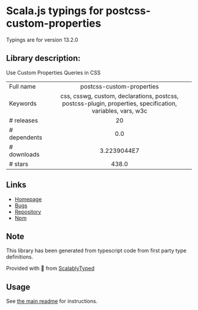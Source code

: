 
# Scala.js typings for postcss-custom-properties

Typings are for version 13.2.0

## Library description:
Use Custom Properties Queries in CSS

|                    |                 |
| ------------------ | :-------------: |
| Full name          | postcss-custom-properties |
| Keywords           | css, csswg, custom, declarations, postcss, postcss-plugin, properties, specification, variables, vars, w3c |
| # releases         | 20 |
| # dependents       | 0.0 |
| # downloads        | 3.2239044E7 |
| # stars            | 438.0 |

## Links
- [Homepage](https://github.com/csstools/postcss-plugins/tree/main/plugins/postcss-custom-properties#readme)
- [Bugs](https://github.com/csstools/postcss-plugins/issues)
- [Repository](https://github.com/csstools/postcss-plugins)
- [Npm](https://www.npmjs.com/package/postcss-custom-properties)
    


## Note
This library has been generated from typescript code from first party type definitions.

Provided with :purple_heart: from [ScalablyTyped](https://github.com/oyvindberg/ScalablyTyped)

## Usage
See [the main readme](../../readme.md) for instructions.


